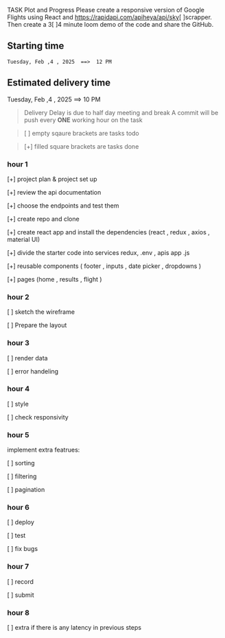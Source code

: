 TASK Plot and Progress
Please create a responsive version of Google Flights using React and https://rapidapi.com/apiheya/api/sky[ ]scrapper. Then create a 3[ ]4 minute loom demo of the code and share the GitHub.
  
  ## Starting time
    Tuesday, Feb ,4 , 2025  ==>  12 PM

  ## Estimated delivery time  

  Tuesday, Feb ,4 , 2025  ==>  10 PM

 > Delivery Delay is due to half day meeting and break
 > A commit will be push every **ONE** working hour on the task

 > [ ]  empty sqaure brackets are tasks todo 

 >  [+] filled square brackets are tasks done

### hour 1 
[+] project plan & project set up

[+] review the api documentation

[+] choose the endpoints and test them


[+] create repo and clone

[+] create react app and install the dependencies (react , redux , axios , material UI)

[+] divide the starter code into services redux, .env , apis
app .js

[+] reusable components ( footer , inputs , date picker , dropdowns )

[+] pages (home , results , flight )

### hour 2 
[ ] sketch the wireframe

[ ] Prepare the layout

### hour 3
[ ] render data

[ ] error handeling


### hour 4 
[ ] style 

[ ] check responsivity

### hour 5 
implement extra featrues:

[ ] sorting 

[ ] filtering 

[ ] pagination

### hour 6 

[ ] deploy 

[ ] test

[ ] fix bugs

### hour 7 

[ ] record

[ ] submit

### hour 8 

[ ] extra if there is any latency in previous steps

